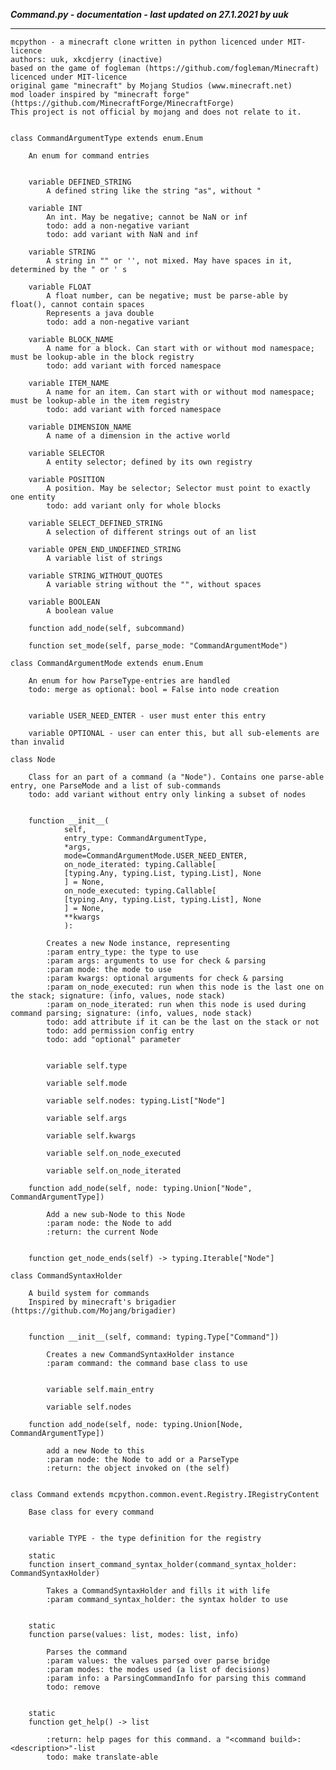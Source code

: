 ***Command.py - documentation - last updated on 27.1.2021 by uuk***
___

    mcpython - a minecraft clone written in python licenced under MIT-licence
    authors: uuk, xkcdjerry (inactive)
    based on the game of fogleman (https://github.com/fogleman/Minecraft) licenced under MIT-licence
    original game "minecraft" by Mojang Studios (www.minecraft.net)
    mod loader inspired by "minecraft forge" (https://github.com/MinecraftForge/MinecraftForge)
    This project is not official by mojang and does not relate to it.


    class CommandArgumentType extends enum.Enum
        
        An enum for command entries


        variable DEFINED_STRING
            A defined string like the string "as", without "

        variable INT
            An int. May be negative; cannot be NaN or inf
            todo: add a non-negative variant
            todo: add variant with NaN and inf

        variable STRING
            A string in "" or '', not mixed. May have spaces in it, determined by the " or ' s

        variable FLOAT
            A float number, can be negative; must be parse-able by float(), cannot contain spaces
            Represents a java double
            todo: add a non-negative variant

        variable BLOCK_NAME
            A name for a block. Can start with or without mod namespace; must be lookup-able in the block registry
            todo: add variant with forced namespace

        variable ITEM_NAME
            A name for an item. Can start with or without mod namespace; must be lookup-able in the item registry
            todo: add variant with forced namespace

        variable DIMENSION_NAME
            A name of a dimension in the active world

        variable SELECTOR
            A entity selector; defined by its own registry

        variable POSITION
            A position. May be selector; Selector must point to exactly one entity
            todo: add variant only for whole blocks

        variable SELECT_DEFINED_STRING
            A selection of different strings out of an list

        variable OPEN_END_UNDEFINED_STRING
            A variable list of strings

        variable STRING_WITHOUT_QUOTES
            A variable string without the "", without spaces

        variable BOOLEAN
            A boolean value

        function add_node(self, subcommand)

        function set_mode(self, parse_mode: "CommandArgumentMode")

    class CommandArgumentMode extends enum.Enum
        
        An enum for how ParseType-entries are handled
        todo: merge as optional: bool = False into node creation


        variable USER_NEED_ENTER - user must enter this entry

        variable OPTIONAL - user can enter this, but all sub-elements are than invalid

    class Node
        
        Class for an part of a command (a "Node"). Contains one parse-able entry, one ParseMode and a list of sub-commands
        todo: add variant without entry only linking a subset of nodes


        function __init__(
                self,
                entry_type: CommandArgumentType,
                *args,
                mode=CommandArgumentMode.USER_NEED_ENTER,
                on_node_iterated: typing.Callable[
                [typing.Any, typing.List, typing.List], None
                ] = None,
                on_node_executed: typing.Callable[
                [typing.Any, typing.List, typing.List], None
                ] = None,
                **kwargs
                ):
            
            Creates a new Node instance, representing
            :param entry_type: the type to use
            :param args: arguments to use for check & parsing
            :param mode: the mode to use
            :param kwargs: optional arguments for check & parsing
            :param on_node_executed: run when this node is the last one on the stack; signature: (info, values, node stack)
            :param on_node_iterated: run when this node is used during command parsing; signature: (info, values, node stack)
            todo: add attribute if it can be the last on the stack or not
            todo: add permission config entry
            todo: add "optional" parameter


            variable self.type

            variable self.mode

            variable self.nodes: typing.List["Node"]

            variable self.args

            variable self.kwargs

            variable self.on_node_executed

            variable self.on_node_iterated

        function add_node(self, node: typing.Union["Node", CommandArgumentType])
            
            Add a new sub-Node to this Node
            :param node: the Node to add
            :return: the current Node


        function get_node_ends(self) -> typing.Iterable["Node"]

    class CommandSyntaxHolder
        
        A build system for commands
        Inspired by minecraft's brigadier (https://github.com/Mojang/brigadier)


        function __init__(self, command: typing.Type["Command"])
            
            Creates a new CommandSyntaxHolder instance
            :param command: the command base class to use


            variable self.main_entry

            variable self.nodes

        function add_node(self, node: typing.Union[Node, CommandArgumentType])
            
            add a new Node to this
            :param node: the Node to add or a ParseType
            :return: the object invoked on (the self)


    class Command extends mcpython.common.event.Registry.IRegistryContent
        
        Base class for every command


        variable TYPE - the type definition for the registry

        static
        function insert_command_syntax_holder(command_syntax_holder: CommandSyntaxHolder)
            
            Takes a CommandSyntaxHolder and fills it with life
            :param command_syntax_holder: the syntax holder to use


        static
        function parse(values: list, modes: list, info)
            
            Parses the command
            :param values: the values parsed over parse bridge
            :param modes: the modes used (a list of decisions)
            :param info: a ParsingCommandInfo for parsing this command
            todo: remove


        static
        function get_help() -> list
            
            :return: help pages for this command. a "<command build>: <description>"-list
            todo: make translate-able
